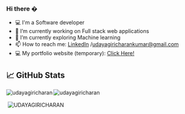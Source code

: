 ### Hi there �
- 💻 I'm a Software developer 
- 🔭 I’m currently working on Full stack web applications
- 🌱 I’m currently exploring Machine learning
- 📫 How to reach me: [LinkedIn](https://www.linkedin.com/in/charan-/) /[udayagiricharankumar@gmail.com](udayagiricharankumar.gmail.com)
- 💻 My portfolio website (temporary): [Click Here!](https://udayagiricharan.github.io/)

## &#x1f4c8; GitHub Stats
<p align="left"><img align="left" src="https://github-readme-stats.vercel.app/api/top-langs?username=udayagiricharan&show_icons=true&locale=en&layout=compact&theme=midnight-purple" alt="udayagiricharan" /></p>
 <p><img align="center" src="https://github-readme-streak-stats.herokuapp.com/?user=udayagiricharan&theme=midnight-purple" alt="udayagiricharan" /></p>




<p>&nbsp;<img align="center" src="https://github-readme-stats.vercel.app/api?username=UDAYAGIRICHARAN&theme=tokyonight" alt="UDAYAGIRICHARAN" /></p>

<!--
**UDAYAGIRICHARAN/UDAYAGIRICHARAN** is a ✨ _special_ ✨ repository because its `README.md` (this file) appears on your GitHub profile.

Here are some ideas to get you started:

- 🔭 I’m currently working on ...
- 🌱 I’m currently learning ...
- 👯 I’m looking to collaborate on ...
- 🤔 I’m looking for help with ...
- 💬 Ask me about ...
- 📫 How to reach me: ...
- 😄 Pronouns: ...
- ⚡ Fun fact: ...
-->

